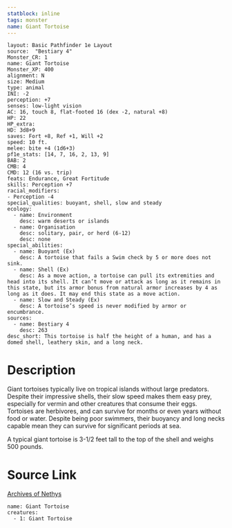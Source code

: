 ```yaml
---
statblock: inline
tags: monster
name: Giant Tortoise
---
```

```statblock
layout: Basic Pathfinder 1e Layout
source:  "Bestiary 4"
Monster_CR: 1
name: Giant Tortoise
Monster_XP: 400
alignment: N
size: Medium
type: animal
INI: -2
perception: +7
senses: low-light vision
AC: 16, touch 8, flat-footed 16 (dex -2, natural +8)
HP: 22
HP_extra: 
HD: 3d8+9
saves: Fort +8, Ref +1, Will +2
speed: 10 ft.
melee: bite +4 (1d6+3)
pf1e_stats: [14, 7, 16, 2, 13, 9]
BAB: 2
CMB: 4
CMD: 12 (16 vs. trip)
feats: Endurance, Great Fortitude
skills: Perception +7
racial_modifiers:
- Perception -4
special_qualities: buoyant, shell, slow and steady
ecology:
  - name: Environment
    desc: warm deserts or islands
  - name: Organisation
    desc: solitary, pair, or herd (6-12)
    desc: none
special_abilities:
  - name: Buoyant (Ex)
    desc: A tortoise that fails a Swim check by 5 or more does not sink.
  - name: Shell (Ex)
    desc: As a move action, a tortoise can pull its extremities and head into its shell. It can’t move or attack as long as it remains in this state, but its armor bonus from natural armor increases by 4 as long as it does. It may end this state as a move action.
  - name: Slow and Steady (Ex)
    desc: A tortoise’s speed is never modified by armor or encumbrance.
sources:
  - name: Bestiary 4
    desc: 263
desc_short: This tortoise is half the height of a human, and has a domed shell, leathery skin, and a long neck.
```
# Description
Giant tortoises typically live on tropical islands without large predators. Despite their impressive shells, their slow speed makes them easy prey, especially for vermin and other creatures that consume their eggs. Tortoises are herbivores, and can survive for months or even years without food or water. Despite being poor swimmers, their buoyancy and long necks capable mean they can survive for significant periods at sea.

A typical giant tortoise is 3-1/2 feet tall to the top of the shell and weighs 500 pounds.
# Source Link
[Archives of Nethys](https://aonprd.com/MonsterDisplay.aspx?ItemName=Giant%20Tortoise)
```encounter-table
name: Giant Tortoise
creatures:
  - 1: Giant Tortoise
```
